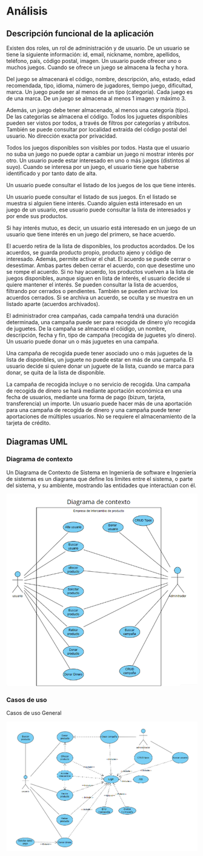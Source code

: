 # Análisis

## Descripción funcional de la aplicación

Existen dos roles, un rol de administración y de usuario.
De un usuario se tiene la siguiente información: id, email, nickname, nombre, apellidos, teléfono, país, código postal, imagen. Un usuario puede ofrecer uno o muchos juegos. Cuando se ofrece un juego se almacena la fecha y hora.

Del juego se almacenará el código, nombre, descripción, año, estado, edad
recomendada, tipo, idioma, número de jugadores, tiempo juego, dificultad, marca. Un juego puede ser al menos de un tipo (categoría). Cada juego es de una marca. De un juego se almacena al menos 1 imagen y máximo 3.


Además, un juego debe tener almacenado, al menos una categoría (tipo). De las
categorías se almacena el código. Todos los juguetes disponibles pueden ser vistos por todos, a través de filtros por categorías y atributos. También se puede consultar por localidad extraída del código postal del usuario. No dirección exacta por privacidad. 

Todos los juegos disponibles son visibles por todos. Hasta que el usuario no suba un juego no puede optar a cambiar un juego ni mostrar interés por otro. Un usuario puede estar interesado en uno o más juegos (distintos al suyo). Cuando se interesa por un juego, el usuario tiene que haberse identificado y por tanto dato de alta.   

Un usuario puede consultar el listado de los juegos de los que tiene interés.

Un usuario puede consultar el listado de sus juegos. En el listado se muestra si alguien tiene interés. Cuando alguien está interesado en un juego de un usuario, ese usuario puede consultar la lista de interesados y por ende sus productos.

Si hay interés mutuo, es decir, un usuario está interesado en un juego de un usuario que tiene interés en un juego del primero, se hace acuerdo.

El acuerdo retira de la lista de disponibles, los productos acordados. De los acuerdos, se guarda producto propio, producto ajeno y código de interesado. Además, permite activar el chat. El acuerdo se puede cerrar o desestimar. Ambas partes deben cerrar el acuerdo, con que desestime uno se rompe el acuerdo. Si no hay acuerdo, los productos vuelven a la lista de juegos disponibles, aunque siguen en lista de interés, el usuario decide si quiere mantener el interés. Se pueden consultar la lista de acuerdos, filtrando por cerrados o pendientes. También se pueden archivar los acuerdos cerrados. Si se archiva un acuerdo, se oculta y se muestra en un listado aparte (acuerdos archivados).

El administrador crea campañas, cada campaña tendrá una duración determinada, una campaña puede ser para recogida de dinero y/o recogida de juguetes. De la campaña se almacena el cóidigo, un nombre, descripción, fecha y fin, tipo de campaña (recogida de juguetes y/o dinero). Un usuario puede donar un o más juguetes en una campaña.


Una campaña de recogida puede tener asociado uno o más juguetes de la lista de
disponibles, un juguete no puede estar en más de una campaña. El usuario decide si quiere donar un juguete de la lista, cuando se marca para donar, se quita de la lista de disponible. 

La campaña de recogida incluye o no servicio de recogida. Una campaña de recogida de dinero se hará mediante aportación económica en una fecha de usuarios, mediante una forma de pago (bizum, tarjeta, transferencia) un importe. Un usuario puede hacer más de una aportación para una campaña de recogida de dinero y una campaña puede tener aportaciones de múltiples usuarios. No se requiere el almacenamiento de la tarjeta de crédito.

## Diagramas UML

### Diagrama de contexto

Un Diagrama de Contexto de Sistema en Ingeniería de software e Ingeniería de sistemas es un diagrama que define los límites entre el sistema, o parte del sistema, y su ambiente, mostrando las entidades que interactúan con él.​ 
  
![Diagrama de contexto](./images/DiagramaContexto.png)

### Casos de uso

Casos de uso General

![Casos de uso](./images/Casos%20de%20uso.png)